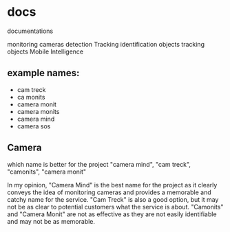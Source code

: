 # docs
documentations

monitoring cameras
detection Tracking
identification objects
tracking objects
Mobile Intelligence


## example names:

+ cam treck
+ ca monits
+ camera monit
+ camera monits
+ camera mind
+ camera sos

## Camera

which name is better for the project "camera mind", "cam treck", "camonits", "camera monit"

In my opinion, "Camera Mind" is the best name for the project as it clearly conveys the idea of monitoring cameras and provides a memorable and catchy name for the service. "Cam Treck" is also a good option, but it may not be as clear to potential customers what the service is about. "Camonits" and "Camera Monit" are not as effective as they are not easily identifiable and may not be as memorable.
